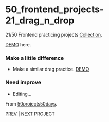 # 50_frontend_projects-21_drag_n_drop

21/50 Frontend practicing projects [Collection](https://github.com/yswnqc/50_frontend_projects-collection).

[DEMO](https://yswnqc.github.io/50_frontend_projects-21_drag_n_drop/) here.

### Make a little difference

- Make a similar drag practice. [DEMO](https://yswnqc.github.io/50_frontend_projects-drag/)

### Need improve

- Editing...

From [50projects50days](https://50projects50days.com).

[PREV](https://github.com/yswnqc/50_frontend_projects-20_button_ripple_effect) | [NEXT](https://github.com/yswnqc/50_frontend_projects-1_expanding_cards) PROJECT
